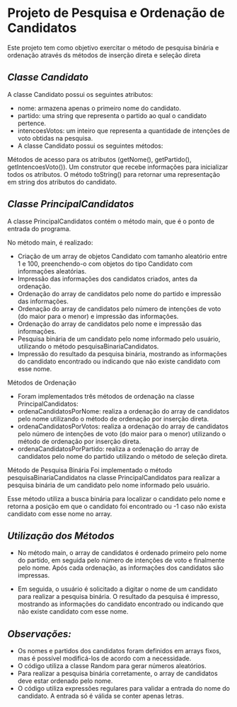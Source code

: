 # **Projeto de Pesquisa e Ordenação de Candidatos**
Este projeto tem como objetivo exercitar o método de pesquisa binária e ordenação através ds métodos de inserção direta e seleção direta

## *Classe Candidato*
A classe Candidato possui os seguintes atributos:
- nome: armazena apenas o primeiro nome do candidato.
- partido: uma string que representa o partido ao qual o candidato pertence.
- intencoesVotos: um inteiro que representa a quantidade de intenções de voto obtidas na pesquisa.
- A classe Candidato possui os seguintes métodos:

Métodos de acesso para os atributos (getNome(), getPartido(), getIntencoesVoto()).
Um construtor que recebe informações para inicializar todos os atributos.
O método toString() para retornar uma representação em string dos atributos do candidato.

## *Classe PrincipalCandidatos*
A classe PrincipalCandidatos contém o método main, que é o ponto de entrada do programa.

No método main, é realizado:

- Criação de um array de objetos Candidato com tamanho aleatório entre 1 e 100, preenchendo-o com objetos do tipo Candidato com informações aleatórias.
- Impressão das informações dos candidatos criados, antes da ordenação.
- Ordenação do array de candidatos pelo nome do partido e impressão das informações.
- Ordenação do array de candidatos pelo número de intenções de voto (do maior para o menor) e impressão das informações.
- Ordenação do array de candidatos pelo nome e impressão das informações.
- Pesquisa binária de um candidato pelo nome informado pelo usuário, utilizando o método pesquisaBinariaCandidatos.
- Impressão do resultado da pesquisa binária, mostrando as informações do candidato encontrado ou indicando que não existe candidato com esse nome.

Métodos de Ordenação
- Foram implementados três métodos de ordenação na classe PrincipalCandidatos:
-  ordenaCandidatosPorNome: realiza a ordenação do array de candidatos pelo nome utilizando o método de ordenação por inserção direta.
-  ordenaCandidatosPorVotos: realiza a ordenação do array de candidatos pelo número de intenções de voto (do maior para o menor) utilizando o método de ordenação por inserção direta.
-  ordenaCandidatosPorPartido: realiza a ordenação do array de candidatos pelo nome do partido utilizando o método de seleção direta.

Método de Pesquisa Binária
Foi implementado o método pesquisaBinariaCandidatos na classe PrincipalCandidatos para realizar a pesquisa binária de um candidato pelo nome informado pelo usuário.

Esse método utiliza a busca binária para localizar o candidato pelo nome e retorna a posição em que o candidato foi encontrado ou -1 caso não exista candidato com esse nome no array.

## *Utilização dos Métodos*
- No método main, o array de candidatos é ordenado primeiro pelo nome do partido, em seguida pelo número de intenções de voto e finalmente pelo nome. Após cada ordenação, as informações dos candidatos são impressas.

- Em seguida, o usuário é solicitado a digitar o nome de um candidato para realizar a pesquisa binária. O resultado da pesquisa é impresso, mostrando as informações do candidato encontrado ou indicando que não existe candidato com esse nome.

##  *Observações:*

- Os nomes e partidos dos candidatos foram definidos em arrays fixos, mas é possível modificá-los de acordo com a necessidade.
- O código utiliza a classe Random para gerar números aleatórios.
- Para realizar a pesquisa binária corretamente, o array de candidatos deve estar ordenado pelo nome.
- O código utiliza expressões regulares para validar a entrada do nome do candidato. A entrada só é válida se conter apenas letras.
